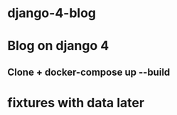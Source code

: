 # django-4-blog

<h1>Blog on django 4</h1>

<h2>Clone + docker-compose up --build</h2>


# fixtures with data later
